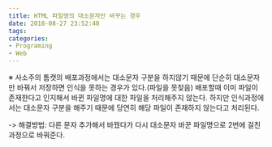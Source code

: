```yaml
---
title: HTML 파일명의 대소문자만 바꾸는 경우
date: 2018-08-27 23:52:40
tags:
categories:
- Programing
- Web
---
```


※ 사소주의
톰캣의 배포과정에서는 대소문자 구분을 하지않기 때문에 단순히 대소문자만 바꿔서 저장하면 인식을 못하는 경우가 있다.(파일을 못찾음)
배포할때 이미 파일이  존재한다고 인지해서 바뀐 파일명에 대한 파일을 처리해주지 않는다.
하지만 인식과정에서는 대소문자 구분을 해주기 때문에 당연히 해당 파일이 존재하지 않는다고 처리된다.

-> 해결방법: 다른 문자 추가해서 바꿨다가 다시 대소문자 바꾼 파일명으로 2번에 걸친 과정으로 바꿔준다.

